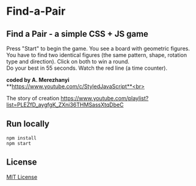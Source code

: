 # Find-a-Pair

## Find a Pair - a simple CSS + JS game

Press "Start" to begin the game. You see a board with geometric figures.<br>
You have to find two identical figures (the same pattern, shape, rotation type and direction). Click on both to win a round.<br>
Do your best in 55 seconds. Watch the red line (a time counter).<br>

**coded by A. Merezhanyi**<br>
**https://www.youtube.com/c/StyledJavaScript**<br>

The story of creation https://www.youtube.com/playlist?list=PLEZfD_aygfgK_ZXni36THMSassXtqDbeC

## Run locally
```
npm install
npm start
```

## License
[MIT License](LICENSE.md)
